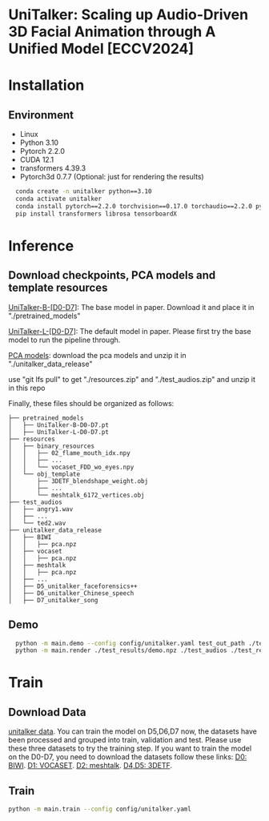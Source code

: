 
# UniTalker: Scaling up Audio-Driven 3D Facial Animation through A Unified Model [ECCV2024]


# Installation
## Environment
- Linux
- Python 3.10
- Pytorch 2.2.0
- CUDA 12.1
- transformers 4.39.3
- Pytorch3d 0.7.7 (Optional: just for rendering the results)

```bash
  conda create -n unitalker python==3.10
  conda activate unitalker
  conda install pytorch==2.2.0 torchvision==0.17.0 torchaudio==2.2.0 pytorch-cuda=12.1 -c pytorch -c nvidia
  pip install transformers librosa tensorboardX
```

# Inference

## Download checkpoints, PCA models and template resources

[UniTalker-B-[D0-D7]](https://drive.google.com/file/d/1PmF8I6lyo0_64-NgeN5qIQAX6Bg0yw44/view?usp=sharing): The base model in paper. Download it and place it in "./pretrained_models"

[UniTalker-L-[D0-D7]](https://drive.google.com/file/d/1sH2T7KLFNjUnTM-V1eRMM1Tytxd2sYAp/view?usp=sharing): The default model in paper. Please first try the base model  to run the pipeline through.

[PCA models](https://drive.google.com/file/d/1e0sG2vvdrtAMgwD5njctifhX0ai4eu3g/view?usp=sharing): download the pca models and unzip it in "./unitalker_data_release"

use "git lfs pull" to get "./resources.zip" and "./test_audios.zip" and unzip it in this repo

Finally, these files should be organized as follows:

```text
├── pretrained_models
│   ├── UniTalker-B-D0-D7.pt
│   ├── UniTalker-L-D0-D7.pt
├── resources
│   ├── binary_resources
│   │   ├── 02_flame_mouth_idx.npy
│   │   ├── ...
│   │   └── vocaset_FDD_wo_eyes.npy
│   └── obj_template
│       ├── 3DETF_blendshape_weight.obj
│       ├── ...
│       └── meshtalk_6172_vertices.obj
├── test_audios
│   ├── angry1.wav
│   ├── ...
│   └── ted2.wav
├── unitalker_data_release 
│   ├── BIWI
│   │   ├── pca.npz
│   ├── vocaset
│   │   ├── pca.npz
│   ├── meshtalk
│   │   ├── pca.npz
│   ├── ...
│   ├── D5_unitalker_faceforensics++
│   ├── D6_unitalker_Chinese_speech
│   ├── D7_unitalker_song
```

## Demo

```bash
  python -m main.demo --config config/unitalker.yaml test_out_path ./test_results/demo.npz
  python -m main.render ./test_results/demo.npz ./test_audios ./test_results/
```

# Train

## Download Data
[unitalker data](https://drive.google.com/file/d/1qRBPsTdOWp72ty04oD1Q_ivtwMjrACLH/view?usp=sharing).
You can train the model on D5,D6,D7 now, the datasets have been processed and grouped into train, validation and test. Please use these three datasets to try the training step.
If you want to train the model on the D0-D7, you need to download the datasets follow these links: 
[D0: BIWI](https://github.com/Doubiiu/CodeTalker/blob/main/BIWI/README.md).
[D1: VOCASET](https://voca.is.tue.mpg.de/).
[D2: meshtalk](https://github.com/facebookresearch/meshtalk?tab=readme-ov-file).
[D4,D5: 3DETF](https://github.com/psyai-net/EmoTalk_release).

## Train

```bash
python -m main.train --config config/unitalker.yaml 
```